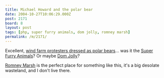 ```yaml
---
title: Michael Howard and the polar bear
date: 2004-10-27T10:06:29.000Z
post: 2171
board: 8
layout: post
tags: [php, super furry animals, dom jolly, romney marsh]
permalink: /m/2171/
---
```

Excellent, <a href="http://www.greenconsumerguide.com/index.php?news=2252">wind farm protesters dressed as polar bears</a>... was it the <a href="/wiki/super+furry+animals">Super Furry Animals</a>? Or maybe <a href="/wiki/dom+jolly">Dom Jolly</a>?

<a href="/wiki/romney+marsh">Romney Marsh</a> is the perfect place for something like this, it's a big desolate wasteland, and I don't live there.
